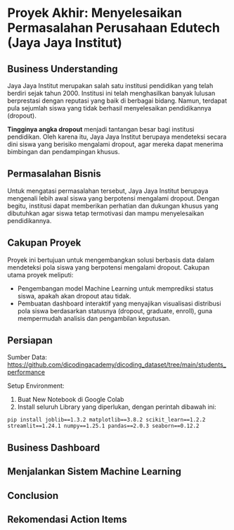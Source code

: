 # Proyek Akhir: Menyelesaikan Permasalahan Perusahaan Edutech (Jaya Jaya Institut)

## Business Understanding
Jaya Jaya Institut merupakan salah satu institusi pendidikan yang telah berdiri sejak tahun 2000. Institusi ini telah menghasilkan banyak lulusan berprestasi dengan reputasi yang baik di berbagai bidang. Namun, terdapat pula sejumlah siswa yang tidak berhasil menyelesaikan pendidikannya (dropout).

**Tingginya angka dropout** menjadi tantangan besar bagi institusi pendidikan. Oleh karena itu, Jaya Jaya Institut berupaya mendeteksi secara dini siswa yang berisiko mengalami dropout, agar mereka dapat menerima bimbingan dan pendampingan khusus.

## Permasalahan Bisnis
Untuk mengatasi permasalahan tersebut, Jaya Jaya Institut berupaya mengenali lebih awal siswa yang berpotensi mengalami dropout. Dengan begitu, institusi dapat memberikan perhatian dan dukungan khusus yang dibutuhkan agar siswa tetap termotivasi dan mampu menyelesaikan pendidikannya.

## Cakupan Proyek
Proyek ini bertujuan untuk mengembangkan solusi berbasis data dalam mendeteksi pola siswa yang berpotensi mengalami dropout. Cakupan utama proyek meliputi:
* Pengembangan model Machine Learning untuk memprediksi status siswa, apakah akan dropout atau tidak.
* Pembuatan dashboard interaktif yang menyajikan visualisasi distribusi pola siswa berdasarkan statusnya (dropout, graduate, enroll), guna mempermudah analisis dan pengambilan keputusan.

## Persiapan
Sumber Data: https://github.com/dicodingacademy/dicoding_dataset/tree/main/students_performance

Setup Environment:
1. Buat New Notebook di Google Colab
2. Install seluruh Library yang diperlukan, dengan perintah dibawah ini:
```
pip install joblib==1.3.2 matplotlib==3.8.2 scikit_learn==1.2.2 streamlit==1.24.1 numpy==1.25.1 pandas==2.0.3 seaborn==0.12.2 
```

## Business Dashboard

## Menjalankan Sistem Machine Learning

## Conclusion

## Rekomendasi Action Items
